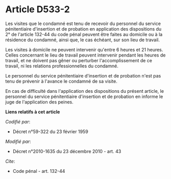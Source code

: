 # Article D533-2

Les visites que le condamné est tenu de recevoir du personnel du service pénitentiaire d'insertion et de probation en
application des dispositions du 2° de l'article 132-44 du code pénal peuvent être faites au domicile ou à la résidence du
condamné, ainsi que, le cas échéant, sur son lieu de travail. 

Les visites à domicile ne peuvent intervenir qu'entre 6 heures et 21 heures. Celles concernant le lieu de travail peuvent
intervenir pendant les heures de travail, et ne doivent pas gêner ou perturber l'accomplissement de ce travail, ni les
relations professionnelles du condamné. 

Le personnel du service pénitentiaire d'insertion et de probation n'est pas tenu de prévenir à l'avance le condamné de sa
visite. 

En cas de difficulté dans l'application des dispositions du présent article, le personnel du service pénitentiaire
d'insertion et de probation en informe le juge de l'application des peines.

**Liens relatifs à cet article**

_Codifié par_:

  - Décret n°59-322 du 23 février 1959

_Modifié par_:

  - Décret n°2010-1635 du 23 décembre 2010 - art. 43

_Cite_:

  - Code pénal - art. 132-44
